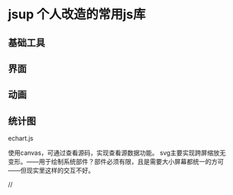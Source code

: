 jsup 个人改造的常用js库
=================


## 基础工具 ##


## 界面 ##


## 动画 ##


## 统计图 ##
echart.js

使用canvas，可通过查看源码，实现查看源数据功能。
svg主要实现跨屏缩放无变形。——用于绘制系统部件？部件必须有限，且是需要大小屏幕都统一的方可——但现实里这样的交互不好。



// 




